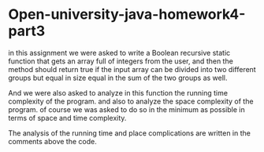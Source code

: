 # Open-university-java-homework4-part3
in this assignment we were asked to write a Boolean recursive static function that gets an array full of integers from the user, and then the method should return true if the input array can be divided into two different groups but equal in size equal in the sum of the two groups as well.

And we were also asked to analyze in this function the running time complexity of the program. and also to analyze the space complexity of the program. of course we was asked to do so in the minimum as possible in terms of space and time complexity.

The analysis of the running time and place complications are written in the comments above the code.
